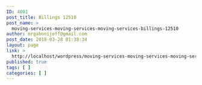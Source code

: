 ```yaml
---
ID: 4801
post_title: Billings 12510
post_name: >
  moving-services-moving-services-moving-services-billings-12510
author: mrgabonijeff@gmail.com
post_date: 2018-03-28 01:38:34
layout: page
link: >
  http://localhost/wordpress/moving-services-moving-services-moving-services-billings-12510/
published: true
tags: [ ]
categories: [ ]
---
```

